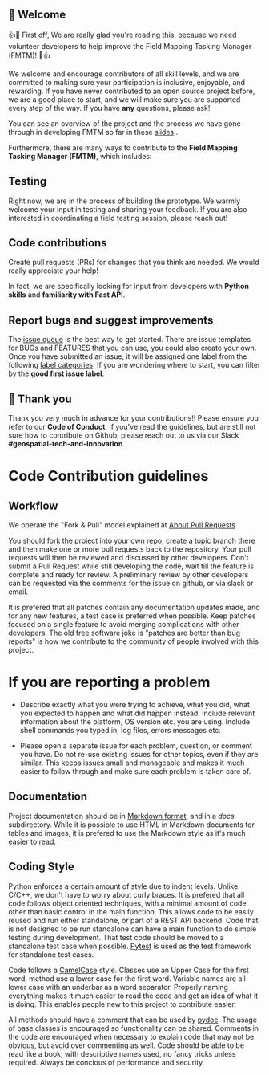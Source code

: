## 🤗 Welcome

:+1::tada: First off, We are really glad you're reading this, because we need volunteer developers to help improve the Field Mapping Tasking Manager (FMTM)! :tada::+1:

We welcome and encourage contributors of all skill levels, and we are committed to making sure your participation is inclusive, enjoyable, and rewarding. If you have never contributed to an open source project before, we are a good place to start, and we will make sure you are supported every step of the way. If you have **any** questions, please ask!

You can see an overview of the project and the process we have gone through in developing FMTM so far in these [slides](https://docs.google.com/presentation/d/1UrBG1X4MXwVd8Ps498FDlAYvesIailjjPPJfR_B4SUs/edit#slide=id.g15c1f409958_0_0) .

Furthermore, there are many ways to contribute to the **Field Mapping Tasking Manager (FMTM)**, which includes:

## Testing

Right now, we are in the process of building the prototype. We warmly welcome your input in testing and sharing your feedback. If you are also interested in coordinating a field testing session, please reach out!

## Code contributions

Create pull requests (PRs) for changes that you think are needed. We would really appreciate your help!

In fact, we are specifically looking for input from developers with **Python skills** and **familiarity with Fast API**.

## Report bugs and suggest improvements

The [issue queue](https://github.com/hotosm/fmtm/issues) is the best way to get started. There are issue templates for BUGs and FEATURES that you can use, you could also create your own. Once you have submitted an issue, it will be assigned one label from the following [label categories](https://github.com/hotosm/fmtm/labels). If you are wondering where to start, you can filter by the **good first issue label**.

## :handshake: Thank you

Thank you very much in advance for your contributions!! Please ensure you refer to our **Code of Conduct**.
If you've read the guidelines, but are still not sure how to contribute on Github, please reach out to us via our Slack **#geospatial-tech-and-innovation**.

# Code Contribution guidelines

## Workflow

We operate the "Fork & Pull" model explained at [About Pull
Requests](https://help.github.com/articles/about-pull-requests/)

You should fork the project into your own repo, create a topic branch
there and then make one or more pull requests back to the repository.
Your pull requests will then be reviewed and discussed by other
developers. Don't submit a Pull Request while still developing the
code, wait till the feature is complete and ready for review. A
preliminary review by other developers can be requested via the
comments for the issue on github, or via slack or email.

It is prefered that all patches contain any documentation
updates made, and for any new features, a test case is preferred when
possible. Keep patches focused on a single feature to avoid merging
complications with other developers. The old free software joke is
"patches are better than bug reports" is how we contribute to the
community of people involved with this project.

# If you are reporting a problem

- Describe exactly what you were trying to achieve, what you did, what you
  expected to happen and what did happen instead. Include relevant information
  about the platform, OS version etc. you are using. Include shell commands you
  typed in, log files, errors messages etc.

- Please open a separate issue for each problem, question, or comment you have.
  Do not re-use existing issues for other topics, even if they are similar. This
  keeps issues small and manageable and makes it much easier to follow through
  and make sure each problem is taken care of.

## Documentation

Project documentation should be in [Markdown
format](https://www.markdownguide.org/), and in a _docs_
subdirectory. While it is possible to use HTML in Markdown documents
for tables and images, it is prefered to use the Markdown style as
it's much easier to read.

## Coding Style

Python enforces a certain amount of style due to indent levels. Unlike
C/C++, we don't have to worry about curly braces. It is prefered that
all code follows object oriented techniques, with a minimal amount of
code other than basic control in the main function. This allows code
to be easily reused and run either standalone, or part of a REST API
backend. Code that is not designed to be run standalone can have a
main function to do simple testing during development. That test code
should be moved to a standalone test case when possible.
[Pytest](https://pytest.org/) is used as the test framework for
standalone test cases.

Code follows a [CamelCase](https://en.wikipedia.org/wiki/Camel_case)
style. Classes use an Upper Case for the first word, method use a
lower case for the first word. Variable names are all lower case with
an underbar as a word separator. Properly naming everything makes it
much easier to read the code and get an idea of what it is doing. This
enables people new to this project to contribute easier.

All methods should have a comment that can be used by
[pydoc](https://docs.python.org/3/library/pydoc.html). The usage of
base classes is encouraged so functionality can be shared. Comments in
the code are encouraged when necessary to explain code that may not be
obvious, but avoid over commenting as well. Code should be able to be
read like a book, with descriptive names used, no fancy tricks unless
required. Always be concious of performance and security.
